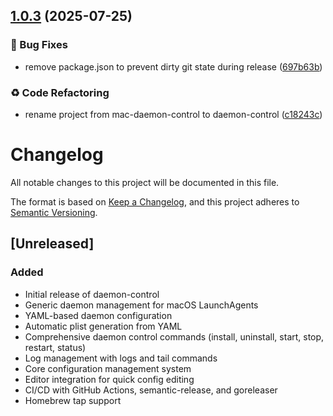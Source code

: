 ## [1.0.3](https://github.com/mjmorales/daemon-control/compare/v1.0.2...v1.0.3) (2025-07-25)

### 🐛 Bug Fixes

* remove package.json to prevent dirty git state during release ([697b63b](https://github.com/mjmorales/daemon-control/commit/697b63b91dfe8ab0efb43da49964d656e087292e))

### ♻️ Code Refactoring

* rename project from mac-daemon-control to daemon-control ([c18243c](https://github.com/mjmorales/daemon-control/commit/c18243c9377c19682b51d131bc675c1583941917))

# Changelog

All notable changes to this project will be documented in this file.

The format is based on [Keep a Changelog](https://keepachangelog.com/en/1.0.0/),
and this project adheres to [Semantic Versioning](https://semver.org/spec/v2.0.0.html).

## [Unreleased]

### Added
- Initial release of daemon-control
- Generic daemon management for macOS LaunchAgents
- YAML-based daemon configuration
- Automatic plist generation from YAML
- Comprehensive daemon control commands (install, uninstall, start, stop, restart, status)
- Log management with logs and tail commands
- Core configuration management system
- Editor integration for quick config editing
- CI/CD with GitHub Actions, semantic-release, and goreleaser
- Homebrew tap support
